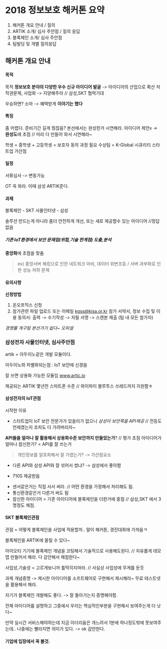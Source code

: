 # 2018 정보보호 해커톤 요약
1. 해커톤 개요 안내 / 질의
2. ARTIK 소개/ 심사 주안점 / 질의 응답
3. 블록체인 소개/ 심사 주안점
4. 팀빌딩 및 개밸 질의응답

## 해커톤 개요 안내 

#### 목적
목적 **정보보호 분야의 다양한 우수 신규 아이디어 발굴** -> 아이디어의 산업으로 확산
저작권문제, 사업화 -> 지양해주라 // 삼성,SKT 협력기대

우승하면? 소마 -> 혜택받게 __이야기는 했다__

#### 특징
좀 어렵다. 준비기간 길게 줬잖음?
본선에서는 완성한거 시연해라.
아이디어 제안x -> **완성도**에 초점 // 미리 다 만들어 와서 시연해라~

학생 = 중학생 + 고등학생 = 보호자 동의 과정 필요
수상팀 = K-Global 시큐리티 스타트업 가산점

#### 일정
서류심사 -> 변동가능

OT 꼭 와라. 이때 삼성 ARTIK준다.

#### 과제
블록체인 - SKT
사물인터넷 - 삼성

솔루션 만드는게 아니라 좀더 안전하게 개선, 또는 새로 제공할수 있는 아이디어 //정답 없음

##### 기존 IoT환경에서 보안 문제접(위헙,기술 한계점) 도출,분석
**중앙화**에 초점을 맞춤
> ex) 중앙서버 해킹으로 인한 네트워크 마비, 데이터 위변조등 / 서버 과부화로 인한 성능 저하 문제

#### 유의사항
**신청방법**
1. 온오프믹스 신청
2. 참가관련 파일 업로드  또는 이메일 kgss@kisa.or.kr 참가 서약서, 정보 수집 및 이용 동의서: 출력 -> 수기작성 -> 자필 서명 -> 스캔본 제출 (팀 내 모든 참가자)

_경쟁률 개구림 본선가기 쉽다~ 오피셜_

### 삼성전자 사물인터넷, 심사주안점
artik = 아두이노같은 개발 모듈이다.

아두이노와 차별화되는점 : IoT 보안에 신경씀

잘 쓰면 상용화 가능한 모듈임 www.artic.io

제공되는 ARTIK 몇년전 스마트폰 수준 // 와이파이 블루투스 쓰레드까지 지원함ㅎ

#### 삼성전자의 IoT관점
시작한 이유 
- 스타트업이 IoT 보안 전문가가 있을리가 없으니 _삼성이 보안쪽을 API제공_ // 전등도 언제켰는지 조차도 다 가려버리자~

**API들을 얼마나 잘 활용해서 상용화수준 보안까지 만들었는가**?   // 평가 초점 아이디어가 얼마나 참신한가? < API를 잘 쓰는가
> 개인정보를 알호화해서 잘 가렸는가? -> 가산점요소

+ 다른 API와 삼성 API와 잘 섞어서 썼냐? -> 삼성에서 좋아함 
- 710S 제공받음

+ 센서같은거는 직접 사서 써라. // 어떤 환경을 가정해서 처리해도 됨.
+ 통신환경같은거 다른거 써도 됨
+ 참신한 아이디어 > 기존 아이디어에 블록체인을 더한거에 중점 // 삼성,SKT 에서 3명정도 채점. 

#### SKT 블록체인관점 

관점 = 어떻게 블록체인을 사업에 적용할까..
말이 해커톤, 경진대회에 가까움ㅋ

블록체인을 ARTIK에 올릴 수 있다~

아이오티 기기에 블록체인 개념을 코팅해서 기술적으로 사용해도된다. // 자유롭게 데모앱 만들어서 해라. 다 감안해서 채점한다~

사업성,기술성 = 고르게보니까 틀막히지마라. // 사실상 사업성에 무게를 둔듯

과제 개념증명 -> 제시한 아이디어를 소프트웨어로 구현해서 제시해라~
무료 테스트넷을 활용해서 해라.

자기가 블록체인 개발해도 좋다. -> 잘 돌아가는지 증명해야함.

전체 아이디어를 설명하고 그중에서 우리는 핵심적인부분을 구현해서 보여주는게 더 낫다~

만약 실시간 서비스해야하는데 지금 이더리움은 개느려서 1분에 하나정도밖에 못보여주는데.. 나중에는 빨라지면 의미가 있다. -> ok 감안한다.


#### 기업에 입장에서 꼭 볼것.
